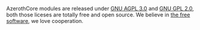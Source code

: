AzerothCore modules are released under [GNU AGPL 3.0](https://www.gnu.org/licenses/agpl-3.0.en.html) and [GNU GPL 2.0](https://www.gnu.org/licenses/old-licenses/gpl-2.0.en.html), both those liceses are totally free and open source. We believe in [the free software](https://www.gnu.org/philosophy/free-sw.en.html), we love cooperation.